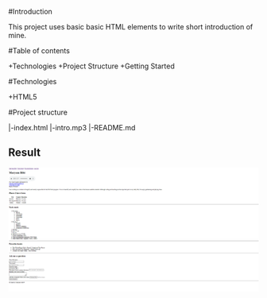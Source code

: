 #Introduction

This project uses basic basic HTML elements to write short introduction of mine.

#Table of contents

 +Technologies
 +Project Structure
 +Getting Started
 
 #Technologies

 +HTML5

 #Project structure
   
   |-index.html
   |-intro.mp3
   |-README.md
   

## Result
![result](result.png)
